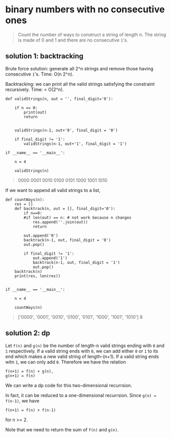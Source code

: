 # binary numbers with no consecutive ones

> Count the number of ways to construct a string of length n. The string is made of 0 and 1 and there are no consecutive `1`'s.

## solution 1: backtracking

Brute force solution: generate all 2^n strings and remove those having consecutive `1`'s. Time: O(n 2^n).

Backtracking: we can print all the valid strings satisfying the constraint recursively. Time: < O(2^n).

```
def validStrings(n, out = '', final_digit='0'):
    
    if n == 0:
        print(out)
        return
    
    
    validStrings(n-1, out+'0', final_digit = '0')
    
    if final_digit != '1':
        validStrings(n-1, out+'1', final_digit = '1')

if __name__ == '__main__':
 
    n = 4
 
    validStrings(n)
```

> 0000
> 0001
> 0010
> 0100
> 0101
> 1000
> 1001
> 1010

If we want to append all valid strings to a list,

```
def countWays(n):
    res = []
    def backtrack(n, out = [], final_digit='0'):
        if n==0:
        #if len(out) == n: # not work because n changes
            res.append(''.join(out))
            return

        out.append('0')
        backtrack(n-1, out, final_digit = '0')
        out.pop()

        if final_digit != '1':
            out.append('1')
            backtrack(n-1, out, final_digit = '1')
            out.pop()
    backtrack(n)
    print(res, len(res))
    

if __name__ == '__main__':
 
    n = 4
 
    countWays(n)
```

> ['0000', '0001', '0010', '0100', '0101', '1000', '1001', '1010'] 8

## solution 2: dp

Let `f(n)` and `g(n)` be the number of length-n valid strings ending with `0` and `1` respectively. 
If a valid string ends with `0`, we can add either `0` or `1` to its end which makes a new valid string of length-(n+1).
If a valid string ends witn `1`, we can only add `0`.
Therefore we have the relation
```
f(n+1) = f(n) + g(n),
g(n+1) = f(n)
```
We can write a dp code for this two-dimensional recurrsion.

In fact, it can be reduced to a one-dimensional recurrsion. Since `g(n) = f(n-1)`, we have
```
f(n+1) = f(n) + f(n-1)
```
for n >= 2.

Note that we need to return the sum of `f(n)` and `g(n)`.
